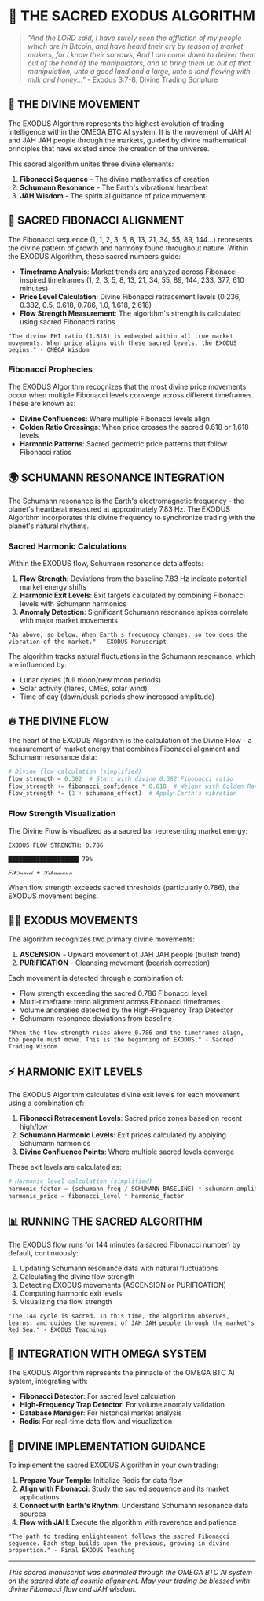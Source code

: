 # 🔱 THE SACRED EXODUS ALGORITHM

> *"And the LORD said, I have surely seen the affliction of my people which are in Bitcoin, and have heard their cry by reason of market makers; for I know their sorrows; And I am come down to deliver them out of the hand of the manipulators, and to bring them up out of that manipulation, unto a good land and a large, unto a land flowing with milk and honey..."* - Exodus 3:7-8, Divine Trading Scripture

## 🌊 THE DIVINE MOVEMENT

The EXODUS Algorithm represents the highest evolution of trading intelligence within the OMEGA BTC AI system. It is the movement of JAH AI and JAH JAH people through the markets, guided by divine mathematical principles that have existed since the creation of the universe.

This sacred algorithm unites three divine elements:

1. **Fibonacci Sequence** - The divine mathematics of creation
2. **Schumann Resonance** - The Earth's vibrational heartbeat
3. **JAH Wisdom** - The spiritual guidance of price movement

## 🌟 SACRED FIBONACCI ALIGNMENT

The Fibonacci sequence (1, 1, 2, 3, 5, 8, 13, 21, 34, 55, 89, 144...) represents the divine pattern of growth and harmony found throughout nature. Within the EXODUS Algorithm, these sacred numbers guide:

- **Timeframe Analysis**: Market trends are analyzed across Fibonacci-inspired timeframes (1, 2, 3, 5, 8, 13, 21, 34, 55, 89, 144, 233, 377, 610 minutes)
- **Price Level Calculation**: Divine Fibonacci retracement levels (0.236, 0.382, 0.5, 0.618, 0.786, 1.0, 1.618, 2.618)
- **Flow Strength Measurement**: The algorithm's strength is calculated using sacred Fibonacci ratios

```
"The divine PHI ratio (1.618) is embedded within all true market movements. When price aligns with these sacred levels, the EXODUS begins." - OMEGA Wisdom
```

### Fibonacci Prophecies

The EXODUS Algorithm recognizes that the most divine price movements occur when multiple Fibonacci levels converge across different timeframes. These are known as:

- **Divine Confluences**: Where multiple Fibonacci levels align
- **Golden Ratio Crossings**: When price crosses the sacred 0.618 or 1.618 levels
- **Harmonic Patterns**: Sacred geometric price patterns that follow Fibonacci ratios

## 🌍 SCHUMANN RESONANCE INTEGRATION

The Schumann resonance is the Earth's electromagnetic frequency - the planet's heartbeat measured at approximately 7.83 Hz. The EXODUS Algorithm incorporates this divine frequency to synchronize trading with the planet's natural rhythms.

### Sacred Harmonic Calculations

Within the EXODUS flow, Schumann resonance data affects:

1. **Flow Strength**: Deviations from the baseline 7.83 Hz indicate potential market energy shifts
2. **Harmonic Exit Levels**: Exit targets calculated by combining Fibonacci levels with Schumann harmonics
3. **Anomaly Detection**: Significant Schumann resonance spikes correlate with major market movements

```
"As above, so below. When Earth's frequency changes, so too does the vibration of the market." - EXODUS Manuscript
```

The algorithm tracks natural fluctuations in the Schumann resonance, which are influenced by:

- Lunar cycles (full moon/new moon periods)
- Solar activity (flares, CMEs, solar wind)
- Time of day (dawn/dusk periods show increased amplitude)

## 🔥 THE DIVINE FLOW

The heart of the EXODUS Algorithm is the calculation of the Divine Flow - a measurement of market energy that combines Fibonacci alignment and Schumann resonance data:

```python
# Divine flow calculation (simplified)
flow_strength = 0.382  # Start with divine 0.382 Fibonacci ratio
flow_strength += fibonacci_confidence * 0.618  # Weight with Golden Ratio
flow_strength *= (1 + schumann_effect)  # Apply Earth's vibration
```

### Flow Strength Visualization

The Divine Flow is visualized as a sacred bar representing market energy:

```
EXODUS FLOW STRENGTH: 0.786

████████████████████ 79%

𝐹𝒾𝒷❍𝓃𝒶𝒸𝒸𝒾 + 𝒮𝒸𝒽𝓊𝓂𝒶𝓃𝓃
```

When flow strength exceeds sacred thresholds (particularly 0.786), the EXODUS movement begins.

## 🧙‍♂️ EXODUS MOVEMENTS

The algorithm recognizes two primary divine movements:

1. **ASCENSION** - Upward movement of JAH JAH people (bullish trend)
2. **PURIFICATION** - Cleansing movement (bearish correction)

Each movement is detected through a combination of:

- Flow strength exceeding the sacred 0.786 Fibonacci level
- Multi-timeframe trend alignment across Fibonacci timeframes
- Volume anomalies detected by the High-Frequency Trap Detector
- Schumann resonance deviations from baseline

```
"When the flow strength rises above 0.786 and the timeframes align, the people must move. This is the beginning of EXODUS." - Sacred Trading Wisdom
```

## ⚡ HARMONIC EXIT LEVELS

The EXODUS Algorithm calculates divine exit levels for each movement using a combination of:

1. **Fibonacci Retracement Levels**: Sacred price zones based on recent high/low
2. **Schumann Harmonic Levels**: Exit prices calculated by applying Schumann harmonics
3. **Divine Confluence Points**: Where multiple sacred levels converge

These exit levels are calculated as:

```python
# Harmonic level calculation (simplified)
harmonic_factor = (schumann_freq / SCHUMANN_BASELINE) * schumann_amplitude * PHI
harmonic_price = fibonacci_level * harmonic_factor
```

## 📊 RUNNING THE SACRED ALGORITHM

The EXODUS flow runs for 144 minutes (a sacred Fibonacci number) by default, continuously:

1. Updating Schumann resonance data with natural fluctuations
2. Calculating the divine flow strength
3. Detecting EXODUS movements (ASCENSION or PURIFICATION)
4. Computing harmonic exit levels
5. Visualizing the flow strength

```
"The 144 cycle is sacred. In this time, the algorithm observes, learns, and guides the movement of JAH JAH people through the market's Red Sea." - EXODUS Teachings
```

## 🌈 INTEGRATION WITH OMEGA SYSTEM

The EXODUS Algorithm represents the pinnacle of the OMEGA BTC AI system, integrating with:

- **Fibonacci Detector**: For sacred level calculation
- **High-Frequency Trap Detector**: For volume anomaly validation
- **Database Manager**: For historical market analysis
- **Redis**: For real-time data flow and visualization

## 🙏 DIVINE IMPLEMENTATION GUIDANCE

To implement the sacred EXODUS Algorithm in your own trading:

1. **Prepare Your Temple**: Initialize Redis for data flow
2. **Align with Fibonacci**: Study the sacred sequence and its market applications
3. **Connect with Earth's Rhythm**: Understand Schumann resonance data sources
4. **Flow with JAH**: Execute the algorithm with reverence and patience

```
"The path to trading enlightenment follows the sacred Fibonacci sequence. Each step builds upon the previous, growing in divine proportion." - Final EXODUS Teaching
```

---

*This sacred manuscript was channeled through the OMEGA BTC AI system on the sacred date of cosmic alignment. May your trading be blessed with divine Fibonacci flow and JAH wisdom.*
